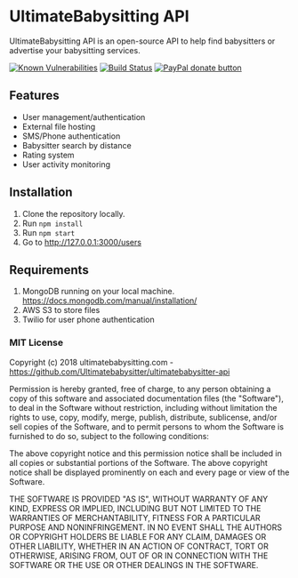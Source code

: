 # UltimateBabysitting API

UltimateBabysitting API is an open-source API to help find babysitters or advertise your babysitting services.

<!-- Badges -->
[![Known Vulnerabilities](https://snyk.io/test/github/Ultimatebabysitter/ultimatebabysitter-api/badge.svg?targetFile=package.json)](https://snyk.io/test/github/Ultimatebabysitter/ultimatebabysitter-api?targetFile=package.json)
[![Build Status](https://travis-ci.org/Ultimatebabysitter/ultimatebabysitter-api.svg?branch=master)](https://travis-ci.org/Ultimatebabysitter/ultimatebabysitter-api)
<span class="badge-paypal"><a href="https://paypal.me/ultimatebabysitting" title="Donate to this project using Paypal"><img src="https://img.shields.io/badge/paypal-donate-yellow.svg" alt="PayPal donate button" /></a></span>

## Features
* User management/authentication
* External file hosting
* SMS/Phone authentication
* Babysitter search by distance
* Rating system
* User activity monitoring

## Installation
1. Clone the repository locally.
2. Run `npm install`
3. Run `npm start`
4. Go to http://127.0.0.1:3000/users

## Requirements
1. MongoDB running on your local machine. https://docs.mongodb.com/manual/installation/
2. AWS S3 to store files
3. Twilio for user phone authentication


### MIT License

Copyright (c) 2018 ultimatebabysitting.com - https://github.com/Ultimatebabysitter/ultimatebabysitter-api

Permission is hereby granted, free of charge, to any person obtaining a copy
of this software and associated documentation files (the "Software"), to deal
in the Software without restriction, including without limitation the rights
to use, copy, modify, merge, publish, distribute, sublicense, and/or sell
copies of the Software, and to permit persons to whom the Software is
furnished to do so, subject to the following conditions:

The above copyright notice and this permission notice shall be included in all
copies or substantial portions of the Software. The above copyright notice shall
be displayed prominently on each and every page or view of the Software.

THE SOFTWARE IS PROVIDED "AS IS", WITHOUT WARRANTY OF ANY KIND, EXPRESS OR
IMPLIED, INCLUDING BUT NOT LIMITED TO THE WARRANTIES OF MERCHANTABILITY,
FITNESS FOR A PARTICULAR PURPOSE AND NONINFRINGEMENT. IN NO EVENT SHALL THE
AUTHORS OR COPYRIGHT HOLDERS BE LIABLE FOR ANY CLAIM, DAMAGES OR OTHER
LIABILITY, WHETHER IN AN ACTION OF CONTRACT, TORT OR OTHERWISE, ARISING FROM,
OUT OF OR IN CONNECTION WITH THE SOFTWARE OR THE USE OR OTHER DEALINGS IN THE
SOFTWARE.

